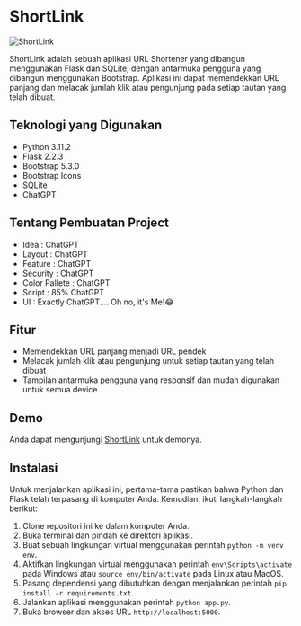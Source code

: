 # ShortLink

![ShortLink](https://user-images.githubusercontent.com/62201903/232233549-523dec21-a2a6-4c9c-a9a1-d192b81276b6.png)

ShortLink adalah sebuah aplikasi URL Shortener yang dibangun menggunakan Flask dan SQLite, dengan antarmuka pengguna yang dibangun menggunakan Bootstrap. Aplikasi ini dapat memendekkan URL panjang dan melacak jumlah klik atau pengunjung pada setiap tautan yang telah dibuat.

## Teknologi yang Digunakan
- Python 3.11.2
- Flask 2.2.3
- Bootstrap 5.3.0
- Bootstrap Icons
- SQLite
- ChatGPT

## Tentang Pembuatan Project
- Idea : ChatGPT
- Layout : ChatGPT
- Feature : ChatGPT
- Security : ChatGPT
- Color Pallete : ChatGPT
- Script : 85% ChatGPT
- UI : Exactly ChatGPT.... Oh no, it's Me!😂

## Fitur
- Memendekkan URL panjang menjadi URL pendek
- Melacak jumlah klik atau pengunjung untuk setiap tautan yang telah dibuat
- Tampilan antarmuka pengguna yang responsif dan mudah digunakan untuk semua device

## Demo
Anda dapat mengunjungi [ShortLink](https://shortlink.up.railway.app) untuk demonya.

## Instalasi
Untuk menjalankan aplikasi ini, pertama-tama pastikan bahwa Python dan Flask telah terpasang di komputer Anda. Kemudian, ikuti langkah-langkah berikut:

1. Clone repositori ini ke dalam komputer Anda.
2. Buka terminal dan pindah ke direktori aplikasi.
3. Buat sebuah lingkungan virtual menggunakan perintah `python -m venv env`.
4. Aktifkan lingkungan virtual menggunakan perintah `env\Scripts\activate` pada Windows atau `source env/bin/activate` pada Linux atau MacOS.
5. Pasang dependensi yang dibutuhkan dengan menjalankan perintah `pip install -r requirements.txt`.
6. Jalankan aplikasi menggunakan perintah `python app.py`.
7. Buka browser dan akses URL `http://localhost:5000`.
